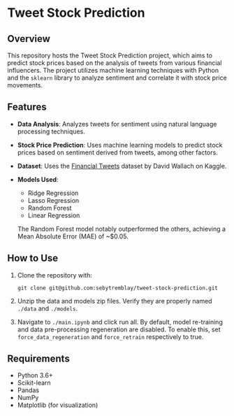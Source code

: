 # Tweet Stock Prediction

## Overview

This repository hosts the Tweet Stock Prediction project, which aims to predict stock prices based on the analysis of tweets from various financial influencers. The project utilizes machine learning techniques with Python and the `sklearn` library to analyze sentiment and correlate it with stock price movements.

## Features

- **Data Analysis**: Analyzes tweets for sentiment using natural language processing techniques.
- **Stock Price Prediction**: Uses machine learning models to predict stock prices based on sentiment derived from tweets, among other factors.
- **Dataset**: Uses the [Financial Tweets](https://www.kaggle.com/datasets/davidwallach/financial-tweets) dataset by David Wallach on Kaggle.
- **Models Used**:
  - Ridge Regression
  - Lasso Regression
  - Random Forest
  - Linear Regression
  
  The Random Forest model notably outperformed the others, achieving a Mean Absolute Error (MAE) of ~$0.05.

## How to Use

1. Clone the repository with:
   
   ```git clone git@github.com:sebytremblay/tweet-stock-prediction.git```   
2. Unzip the data and models zip files. Verify they are properly named `./data` and `./models`.
3. Navigate to `./main.ipynb` and click run all. By default, model re-training and data pre-processing regeneration are disabled. To enable this, set `force_data_regeneration` and `force_retrain` respectively to true.

## Requirements

- Python 3.6+
- Scikit-learn
- Pandas
- NumPy
- Matplotlib (for visualization)
